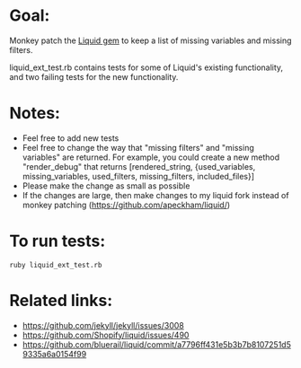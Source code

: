 # Goal:

Monkey patch the [Liquid gem](https://github.com/Shopify/liquid/) to keep a list of missing variables and missing filters.

liquid_ext_test.rb contains tests for some of Liquid's existing functionality, and two failing tests for the new functionality.

# Notes:

- Feel free to add new tests
- Feel free to change the way that "missing filters" and "missing variables" are returned. For example, you could create a new method "render_debug" that returns [rendered_string, {used_variables, missing_variables, used_filters, missing_filters, included_files}]
- Please make the change as small as possible
- If the changes are large, then make changes to my liquid fork instead of monkey patching (https://github.com/apeckham/liquid/)

# To run tests:

`ruby liquid_ext_test.rb`

# Related links:

* https://github.com/jekyll/jekyll/issues/3008
* https://github.com/Shopify/liquid/issues/490
* https://github.com/bluerail/liquid/commit/a7796ff431e5b3b7b8107251d59335a6a0154f99
